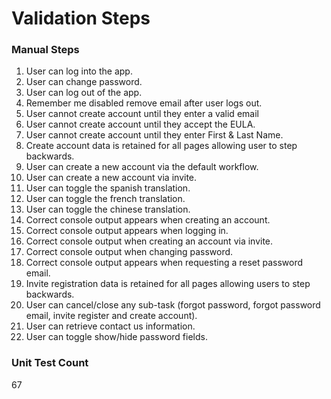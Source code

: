 # Validation Steps


### Manual Steps
1. User can log into the app.
2. User can change password.
3. User can log out of the app.
4. Remember me disabled remove email after user logs out.
5. User cannot create account until they enter a valid email
6. User cannot create account until they accept the EULA.
7. User cannot create account until they enter First & Last Name. 
8. Create account data is retained for all pages allowing user to step backwards.
9. User can create a new account via the default workflow.
10. User can create a new account via invite.
11. User can toggle the spanish translation.
12. User can toggle the french translation.
13. User can toggle the chinese translation.
14. Correct console output appears when creating an account.
15. Correct console output appears when logging in.
16. Correct console output when creating an account via invite.
17. Correct console output when changing password.
18. Correct console output appears when requesting a reset password email.
19. Invite registration data is retained for all pages allowing users to step backwards.
20. User can cancel/close any sub-task (forgot password, forgot password email, invite register and create account).
21. User can retrieve contact us information. 
22. User can toggle show/hide password fields. 

### Unit Test Count
67 
